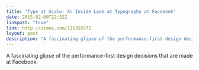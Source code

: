 ```yaml
---
title: "Type at Scale: An Inside Look at Typography at Facebook"
date: 2015-02-09T22:52Z
linkpost: "true"
link: http://vimeo.com/111356572
layout: post
description: "A fascinating glipse of the performance-first design decisions that are made at Facebook"
---
```


A fascinating glipse of the performance-first design decisions that are made at Facebook.